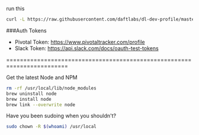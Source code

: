 run this

```bash
curl -L https://raw.githubusercontent.com/daftlabs/dl-dev-profile/master/install.sh | bash
```

###Auth Tokens
- Pivotal Token: https://www.pivotaltracker.com/profile
- Slack Token: https://api.slack.com/docs/oauth-test-tokens

========================================================================

Get the latest Node and NPM
```bash
rm -rf /usr/local/lib/node_modules
brew uninstall node
brew install node
brew link --overwrite node
```

Have you been sudoing when you shouldn't?
```bash
sudo chown -R $(whoami) /usr/local
```
